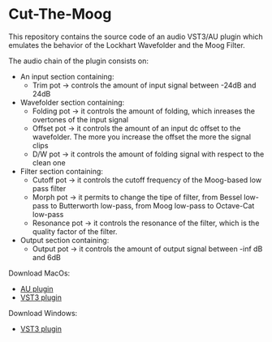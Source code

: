 # Cut-The-Moog

This repository contains the source code of an audio VST3/AU plugin which emulates the behavior of the Lockhart Wavefolder and the Moog Filter.

The audio chain of the plugin consists on:

* An input section containing:
  * Trim pot -> controls the amount of input signal between -24dB and 24dB
* Wavefolder section containing:
  * Folding pot -> it controls the amount of folding, which inreases the overtones of the input signal
  * Offset pot -> it controls the amount of an input dc offset to the wavefolder. The more you increase the offset the more the signal clips
  * D/W pot -> it controls the amount of folding signal with respect to the clean one
* Filter section containing: 
  * Cutoff pot -> it controls the cutoff frequency of the Moog-based low pass filter
  * Morph pot -> it permits to change the tipe of filter, from Bessel low-pass to Butterworth low-pass, from Moog low-pass to Octave-Cat low-pass
  * Resonance pot -> it controls the resonance of the filter, which is the quality factor of the filter.
* Output section containing:
  * Output pot -> it controls the amount of output signal between -inf dB and 6dB 

Download MacOs:
 * [AU plugin](https://drive.google.com/file/d/1XQ-GUD1Uct5Nj8GgcomuknelBUhV0LlY/view?usp=sharing)
 * [VST3 plugin](https://drive.google.com/file/d/1NyVsJI8lic2pUzNPlhSK2jJP35dK4Dl-/view?usp=sharing)

Download Windows:
 * [VST3 plugin](https://drive.google.com/file/d/1C9tEbbMYWbZ64DJOAvStBBT1B0M1zMoR/view?usp=sharing)
